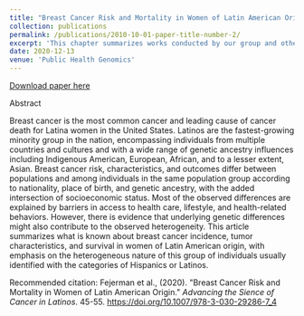 ```yaml
---
title: "Breast Cancer Risk and Mortality in Women of Latin American Origin"
collection: publications
permalink: /publications/2010-10-01-paper-title-number-2/
excerpt: 'This chapter summarizes works conducted by our group and others on breast cancer risk, characteristics, and survival, in women of Latin American origin, with particular emphasis on observed differences among Latino subgroups.'
date: 2020-12-13
venue: 'Public Health Genomics'
---
```

[Download paper here](http://lizeth-tamayo.github.io/files/Fejerman_bcriskandmortality_advscienceofcancerinlatinos_2020.pdf)

Abstract

Breast cancer is the most common cancer and leading cause of cancer death for Latina women in the United States. Latinos are the fastest-growing minority group in the nation, encompassing individuals from multiple countries and cultures and with a wide range of genetic ancestry influences including Indigenous American, European, African, and to a lesser extent, Asian. Breast cancer risk, characteristics, and outcomes differ between populations and among individuals in the same population group according to nationality, place of birth, and genetic ancestry, with the added intersection of socioeconomic status. Most of the observed differences are explained by barriers in access to health care, lifestyle, and health-related behaviors. However, there is evidence that underlying genetic differences might also contribute to the observed heterogeneity. This article summarizes what is known about breast cancer incidence, tumor characteristics, and survival in women of Latin American origin, with emphasis on the heterogeneous nature of this group of individuals usually identified with the categories of Hispanics or Latinos.


Recommended citation: Fejerman et al., (2020). "Breast Cancer Risk and Mortality in Women of Latin American Origin." <i> Advancing the Sience of Cancer in Latinos</i>. 45-55. https://doi.org/10.1007/978-3-030-29286-7_4
